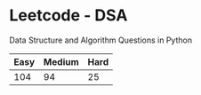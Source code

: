 # Leetcode - DSA

Data Structure and Algorithm Questions in Python

| Easy   |  Medium  | Hard |
|--------|----------|------|
|  104   |    94    |  25  |

